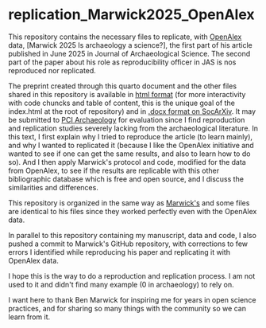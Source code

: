 # replication_Marwick2025_OpenAlex

This repository contains the necessary files to replicate, with [OpenAlex](https://openalex.org/) data, [Marwick 2025 Is archaeology a science?], the first part of his article published in June 2025 in Journal of Archaeological Science. The second part of the paper about his role as reproducibility officer in JAS is nos reproduced nor replicated.

The preprint created through this quarto document and the other files shared in this repository is available in [html format](https://aqueff.github.io/replication_Marwick2025_OpenAlex/) (for more interactivity with code chuncks and table of content, this is the unique goal of the index.html at the root of repository) and in [.docx format on SocArXiv](https://osf.io/preprints/socarxiv/2k9av_v1). It may be submitted to [PCI Archaeology](https://archaeo.peercommunityin.org/) for evaluation since I find reproduction and replication studies severely lacking from the archaeological literature. In this text, I first explain why I tried to reproduce the article (to learn mainly), and why I wanted to replicated it (because I like the OpenAlex initiative and wanted to see if one can get the same results, and also to learn how to do so). And I then apply Marwick's protocol and code, modified for the data from OpenAlex, to see if the results are replicable with this other bibliographic database which is free and open source, and I discuss the similarities and differences.

This repository is organized in the same way as [Marwick's](https://github.com/benmarwick/web-of-science-archaeology) and some files are identical to his files since they worked perfectly even with the OpenAlex data.

In parallel to this repository containing my manuscript, data and code, I also pushed a commit to Marwick's GitHub repository, with corrections to few errors I identified while reproducing his paper and replicating it with OpenAlex data.

I hope this is the way to do a reproduction and replication process. I am not used to it and didn't find many example (0 in archaeology) to rely on.

I want here to thank Ben Marwick for inspiring me for years in open science practices, and for sharing so many things with the community so we can learn from it.
